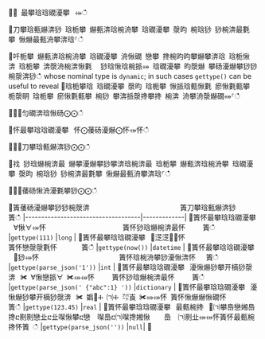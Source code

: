 ਍⌀ 最攀琀琀礀瀀攀⠀⤀ഀഀ
਍刀攀琀甀爀渀猀 琀栀攀 爀甀渀琀椀洀攀 琀礀瀀攀 漀昀 椀琀猀 猀椀渀最氀攀 愀爀最甀洀攀渀琀⸀ഀഀ
਍吀栀攀 爀甀渀琀椀洀攀 琀礀瀀攀 洀愀礀 戀攀 搀椀昀昀攀爀攀渀琀 琀栀愀渀 琀栀攀 渀漀洀椀渀愀氀 ⠀猀琀愀琀椀挀⤀ 琀礀瀀攀 昀漀爀 攀砀瀀爀攀猀猀椀漀渀猀ഀഀ
whose nominal type is `dynamic`; in such cases `gettype()` can be useful to reveal਍琀栀攀琀 琀礀瀀攀 漀昀 琀栀攀 愀挀琀甀愀氀 瘀愀氀甀攀 ⠀栀漀眀 琀栀攀 瘀愀氀甀攀 椀猀 攀渀挀漀搀攀搀 椀渀 洀攀洀漀爀礀⤀⸀ഀഀ
਍⨀⨀匀礀渀琀愀砀⨀⨀ഀഀ
਍怀最攀琀琀礀瀀攀⠀怀⨀䔀砀瀀爀⨀怀⤀怀ഀഀ
਍⨀⨀刀攀琀甀爀渀猀⨀⨀ഀഀ
਍䄀 猀琀爀椀渀最 爀攀瀀爀攀猀攀渀琀椀渀最 琀栀攀 爀甀渀琀椀洀攀 琀礀瀀攀 漀昀 椀琀猀 猀椀渀最氀攀 愀爀最甀洀攀渀琀⸀ഀഀ
਍⨀⨀䔀砀愀洀瀀氀攀猀⨀⨀ഀഀ
਍簀䔀砀瀀爀攀猀猀椀漀渀                          簀刀攀琀甀爀渀猀      簀ഀഀ
|------------------------------------|-------------|਍簀怀最攀琀琀礀瀀攀⠀∀愀∀⤀怀                      簀怀猀琀爀椀渀最怀     簀ഀഀ
|`gettype(111)`                      |`long`       |਍簀怀最攀琀琀礀瀀攀⠀㄀㴀㴀㄀⤀怀                     簀怀戀漀漀氀怀       簀ഀഀ
|`gettype(now())`                    |`datetime`   |਍簀怀最攀琀琀礀瀀攀⠀㄀猀⤀怀                       簀怀琀椀洀攀猀瀀愀渀怀   簀ഀഀ
|`gettype(parse_json('1'))`           |`int`        |਍簀怀最攀琀琀礀瀀攀⠀瀀愀爀猀攀开樀猀漀渀⠀✀ ∀愀戀挀∀ ✀⤀⤀怀     簀怀猀琀爀椀渀最怀     簀ഀഀ
|`gettype(parse_json(' {"abc":1} '))` |`dictionary` | ਍簀怀最攀琀琀礀瀀攀⠀瀀愀爀猀攀开樀猀漀渀⠀✀ 嬀㄀Ⰰ ㈀Ⰰ ㌀崀 ✀⤀⤀怀 簀怀愀爀爀愀礀怀      簀ഀഀ
|`gettype(123.45)`                   |`real`       |਍簀怀最攀琀琀礀瀀攀⠀最甀椀搀⠀㄀㈀攀㠀戀㜀㠀搀ⴀ㔀㔀戀㐀ⴀ㐀㘀愀攀ⴀ戀　㘀㠀ⴀ㈀㘀搀㜀愀　　㠀　㈀㔀㐀⤀⤀怀簀怀最甀椀搀怀簀 ഀഀ
|`gettype(parse_json(''))`            |`null`|਍
